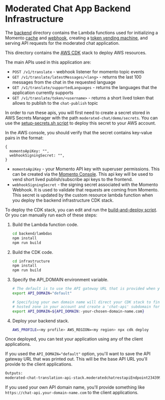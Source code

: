# Moderated Chat App Backend Infrastructure

The [backend](../backend/) directory contains the Lambda functions used for initializing a Momento [cache](https://docs.momentohq.com/cache) and [webhook](https://docs.momentohq.com/topics/webhooks/overview), creating a [token vending machine](https://github.com/momentohq/client-sdk-javascript/tree/main/examples/nodejs/token-vending-machine), and serving API requests for the moderated chat application.

This directory contains the [AWS CDK](https://github.com/aws/aws-cdk) stack to deploy AWS resources.

The main APIs used in this application are:

- `POST /v1/translate` - webhook listener for momento topic events
- `GET /v1/translate/latestMessages/<lang>` - returns the last 100 messages from the chat in the requested language
- `GET /v1/translate/supportedLanguages` - returns the languages that the application currently supports
- `GET /v1/translate/token/<username>` - returns a short lived token that allows <username> to publish to the `chat-publish` topic

In order to run these apis, you will first need to create a secret stored in AWS Secrets Manager with the path `moderated-chat/demo/secrets`. You can use the [setup-secrets.sh script](./setup-secrets.sh) to deploy this secret to your AWS account.

In the AWS console, you should verify that the secret contains key-value pairs in the format:

```text
{
  momentoApiKey: "",
  webhookSigningSecret: "",
}
```

- `momentoApiKey` - your Momento API key with superuser permissions. This can be created via the [Momento Console](https://console.gomomento.com/api-keys). This api key will be used to vend short lived publish/subscribe api keys to the frontend.
- `webhookSigningSecret` - the signing secret associated with the Momento Webhook. It is used to validate that requests are coming from Momento. This secret is updated by the custom resource lambda function when you deploy the backend infrastructure CDK stack.

To deploy the CDK stack, you can edit and run the [build-and-deploy script](./build-and-deploy.sh).
Or you can manually run each of these steps:

1. Build the Lambda function code.

    ```bash
    cd backend/lambdas
    npm install
    npm run build
    ```

2. Build the CDK code.

    ```bash
    cd infrastructure
    npm install
    npm run build
    ```

3. Specify the API_DOMAIN environment variable.

    ```bash
    # The default is to use the API gateway URL that is provided when you deploy the backend stack.
    export API_DOMAIN="default"

    # Specifying your own domain name will direct your CDK stack to find an existing AWS Route53 
    # hosted zone in your account and create a 'chat-api' subdomain for it.
    export API_DOMAIN=${API_DOMAIN:-your-chosen-domain-name.com}
    ```

4. Deploy your backend stack.

    ```bash
    AWS_PROFILE=<my profile> AWS_REGION=<my region> npx cdk deploy
    ```

Once deployed, you can test your application using any of the client applications.

If you used the `API_DOMAIN="default"` option, you'll want to save the API gateway URL that was printed out.
This will be the base API URL you'll provide to the client applications.

```bash
Outputs:
moderated-chat-translation-api-stack.moderatedchatrestapiEndpoint23439914 = https://something.something.something.amazonaws.com/prod/
```

If you used your own API domain name, you'll provide something like `https://chat-api.your-domain-name.com` to the client applications.

